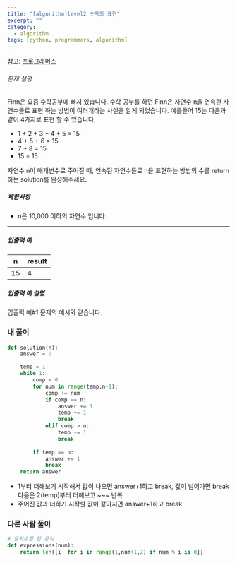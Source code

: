 ```yaml
---
title: "[algorithm]level2 숫자의 표현"
excerpt: ""
category:
  - algorithm
tags: [python, programmers, algorithm]
---
```


참고: [프로그래머스](https://programmers.co.kr/learn/courses/30/lessons/12924)

###### 문제 설명

Finn은 요즘 수학공부에 빠져 있습니다. 수학 공부를 하던 Finn은 자연수 n을 연속한 자연수들로 표현 하는 방법이 여러개라는 사실을 알게 되었습니다. 예를들어 15는 다음과 같이 4가지로 표현 할 수 있습니다.

- 1 + 2 + 3 + 4 + 5 = 15
- 4 + 5 + 6 = 15
- 7 + 8 = 15
- 15 = 15

자연수 n이 매개변수로 주어질 때, 연속된 자연수들로 n을 표현하는 방법의 수를 return하는 solution를 완성해주세요.

##### 제한사항

- n은 10,000 이하의 자연수 입니다.

------

##### 입출력 예

| n    | result |
| ---- | ------ |
| 15   | 4      |

##### 입출력 예 설명

입출력 예#1
문제의 예시와 같습니다.





### 내 풀이

```python
def solution(n):
    answer = 0

    temp = 1
    while 1:
        comp = 0
        for num in range(temp,n+1):
            comp += num
            if comp == n:
                answer += 1
                temp += 1
                break
            elif comp > n:
                temp += 1
                break
        
        if temp == n:
            answer += 1
            break
    return answer
```

- 1부터 더해보기 시작해서 값이 나오면 answer+1하고 break, 값이 넘어가면 break 다음은 2(temp)부터 더해보고 ~~~ 반복
- 주어진 값과 더하기 시작할 값이 같아지면 answer+1하고 break



### 다른 사람 풀이

```python
# 등차수열 합 공식
def expressions(num):
    return len([i  for i in range(1,num+1,2) if num % i is 0])
```

